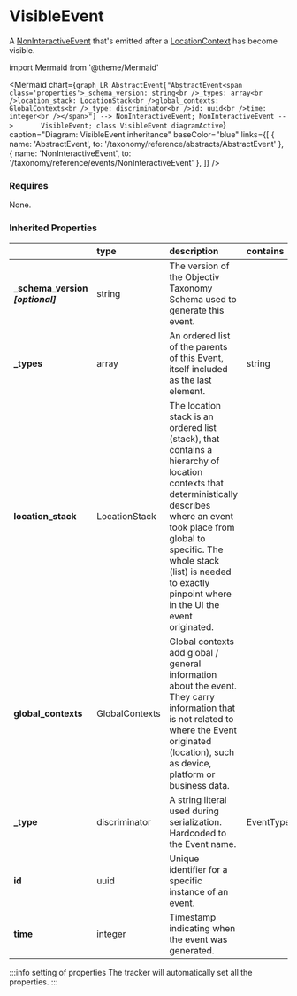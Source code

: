 # VisibleEvent

A [NonInteractiveEvent](/taxonomy/reference/events/NonInteractiveEvent.md) that's emitted after a [LocationContext](/taxonomy/reference/location-contexts/overview.md) has become visible.

import Mermaid from '@theme/Mermaid'

<Mermaid chart={`
    graph LR
      AbstractEvent["AbstractEvent<span class='properties'>_schema_version: string<br />_types: array<br />location_stack: LocationStack<br />global_contexts: GlobalContexts<br />_type: discriminator<br />id: uuid<br />time: integer<br /></span>"] --> NonInteractiveEvent;
      NonInteractiveEvent -->       VisibleEvent;
    class VisibleEvent diagramActive
  `}
  caption="Diagram: VisibleEvent inheritance"
  baseColor="blue"
  links={[
{ name: 'AbstractEvent', to: '/taxonomy/reference/abstracts/AbstractEvent' }, { name: 'NonInteractiveEvent', to: '/taxonomy/reference/events/NonInteractiveEvent' },   ]}
/>

### Requires

None.

### Inherited Properties

|                                    | type           | description                                                                                                                                                                                                                                                                  | contains                     |
|:-----------------------------------|:---------------|:-----------------------------------------------------------------------------------------------------------------------------------------------------------------------------------------------------------------------------------------------------------------------------|:-----------------------------|
| **\_schema\_version _[optional]_** | string         | The version of the Objectiv Taxonomy Schema used to generate this event.                                                                                                                                                                                                     |                              |
| **\_types**                        | array          | An ordered list of the parents of this Event, itself included as the last element.                                                                                                                                                                                           | string                       |
| **location\_stack**                | LocationStack  | The location stack is an ordered list (stack), that contains a hierarchy of location contexts that deterministically describes where an event took place from global to specific. The whole stack (list) is needed to exactly pinpoint where in the UI the event originated. |                              |
| **global\_contexts**               | GlobalContexts | Global contexts add global / general information about the event. They carry information that is not related to where the Event originated (location), such as device, platform or business data.                                                                            |                              |
| **\_type**                         | discriminator  | A string literal used during serialization. Hardcoded to the Event name.                                                                                                                                                                                                     | EventTypes.enum.VisibleEvent |
| **id**                             | uuid           | Unique identifier for a specific instance of an event.                                                                                                                                                                                                                       |                              |
| **time**                           | integer        | Timestamp indicating when the event was generated.                                                                                                                                                                                                                           |                              |

:::info setting of properties
The tracker will automatically set all the properties.
:::
